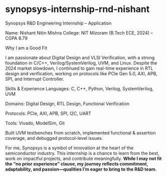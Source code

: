 # synopsys-internship-rnd-nishant
Synopsys R&D Engineering Internship – Application

Name: Nishant Nitin Mishra
College: NIT Mizoram (B.Tech ECE, 2024) – CGPA 8.79

Why I am a Good Fit

I am passionate about Digital Design and VLSI Verification, with a strong foundation in C/C++, Verilog/SystemVerilog, UVM, and Linux.
Despite the 2024 market slowdown, I continued to gain real-time experience in RTL design and verification, working on protocols like PCIe Gen 5.0, AXI, APB, SPI, and Interrupt Controller.

Skills & Experience
Languages: C, C++, Python, Verilog, SystemVerilog, UVM

Domains: Digital Design, RTL Design, Functional Verification

Protocols: PCIe, AXI, APB, SPI, I2C, UART

Tools: Vivado, ModelSim, Git

Built UVM testbenches from scratch, implemented functional & assertion coverage, and debugged protocol-level issues.

For me, Synopsys is a symbol of innovation at the heart of the semiconductor industry. This internship is a chance to learn from the best, work on impactful projects, and contribute meaningfully. **While I may not fit the “no prior experience” clause, my journey reflects commitment, adaptability, and passion—qualities I’m eager to bring to the R&D team.**
